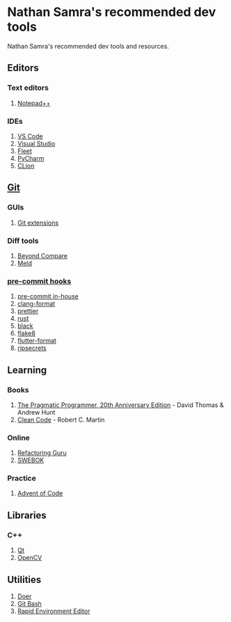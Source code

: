 # Nathan Samra's recommended dev tools

Nathan Samra's recommended dev tools and resources.

## Editors

### Text editors

1. [Notepad++](https://notepad-plus-plus.org/)

### IDEs

1. [VS Code](https://code.visualstudio.com/)
2. [Visual Studio](https://visualstudio.microsoft.com/)
3. [Fleet](https://www.jetbrains.com/fleet/)
4. [PyCharm](https://www.jetbrains.com/pycharm/)
5. [CLion](https://www.jetbrains.com/clion/)

## [Git](https://git-scm.com/)

### GUIs

1. [Git extensions](http://gitextensions.github.io/)

### Diff tools

1. [Beyond Compare](https://www.scootersoftware.com/index.php)
2. [Meld](https://meld.app/)

### [pre-commit hooks](https://pre-commit.com/)

1. [pre-commit in-house](https://github.com/pre-commit/pre-commit-hooks)
2. [clang-format](https://github.com/pre-commit/mirrors-clang-format)
3. [prettier](https://github.com/pre-commit/mirrors-prettier)
4. [rust](https://github.com/doublify/pre-commit-rust)
5. [black](https://github.com/psf/black)
6. [flake8](https://github.com/PyCQA/flake8)
7. [flutter-format](https://github.com/Cretezy/flutter-format-pre-commit)
8. [ripsecrets](https://github.com/sirwart/ripsecrets)

## Learning

### Books

1. [The Pragmatic Programmer, 20th Anniversary Edition](https://www.goodreads.com/book/show/4099.The_Pragmatic_Programmer) - David Thomas & Andrew Hunt
2. [Clean Code](https://www.goodreads.com/book/show/3735293-clean-code) - Robert C. Martin

### Online

1. [Refactoring Guru](https://refactoring.guru/)
2. [SWEBOK](https://www.computer.org/education/bodies-of-knowledge/software-engineering)

### Practice

1. [Advent of Code](https://adventofcode.com/)

## Libraries

### C++

1. [Qt](https://www.qt.io/)
2. [OpenCV](https://opencv.org/)

## Utilities

1. [Doer](https://github.com/NathanSamra/doer)
2. [Git Bash](https://gitforwindows.org/)
3. [Rapid Environment Editor](https://www.rapidee.com/en/about)